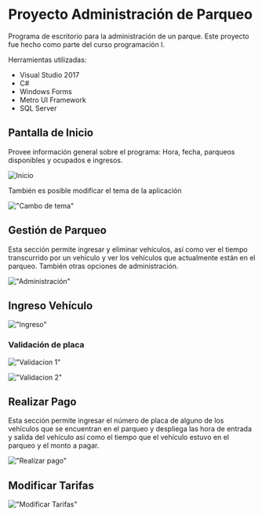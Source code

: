# Proyecto Administración de Parqueo

Programa de escritorio para la administración de un parque. Este proyecto fue hecho como parte del curso programación I.

Herramientas utilizadas:

* Visual Studio 2017
* C#
* Windows Forms
* Metro UI Framework
* SQL Server

## Pantalla de Inicio

Provee información general sobre el programa: Hora, fecha, parqueos disponibles y ocupados e ingresos.

![Inicio](Resources/001.jpg "Inicio")

También es posible modificar el tema de la aplicación

!["Cambo de tema"](Resources/002.jpg "Cambio de tema")

## Gestión de Parqueo

Esta sección permite ingresar y eliminar vehículos, así como ver el tiempo transcurrido por un vehículo y ver los vehículos que actualmente están en el parqueo. También otras opciones de administración.

!["Administración"](Resources/003.jpg "Administracion")

## Ingreso Vehículo

!["Ingreso"](Resources/004.jpg "Ingreso")

### Validación de placa

!["Validacion 1"](Resources/005.jpg "Validacion 1")

!["Validacion 2"](Resources/006.jpg "Validacion 2")

## Realizar Pago

Esta sección permite ingresar el número de placa de alguno de los vehículos que se encuentran en el parqueo y despliega las hora de entrada y salida del vehículo así como el tiempo que el vehículo estuvo en el parqueo y el monto a pagar.

!["Realizar pago"](Resources/007.jpg "Realizar pago")

## Modificar Tarifas

!["Modificar Tarifas"](Resources/007.jpg "Modificar Tarifas")
